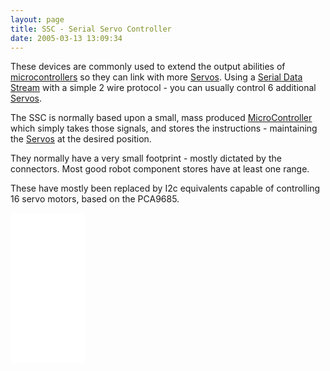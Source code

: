 ```yaml
---
layout: page
title: SSC - Serial Servo Controller
date: 2005-03-13 13:09:34
---
```

These devices are commonly used to extend the output abilities of [microcontrollers](/wiki/microcontroller.html "A programmable digital controller (or ") so they can link with more [Servos](/wiki/servo_motor.html "A motor with built in positioning control - easily interfaced with digital systems"). Using a [Serial Data Stream](/wiki/serial_data_stream.html "Serial Data Stream") with a simple 2 wire protocol - you can usually control 6 additional [Servos](/wiki/servo_motor.html "A motor with built in positioning control - easily interfaced with digital systems").

The SSC is normally based upon a small, mass produced [MicroController](/wiki/microcontroller.html "A programmable digital controller (or ") which simply takes those signals, and stores the instructions - maintaining the [Servos](/wiki/servo_motor.html "A motor with built in positioning control - easily interfaced with digital systems") at the desired position.

They normally have a very small footprint - mostly dictated by the connectors. Most good robot component stores have at least one range.

These have mostly been replaced by I2c equivalents capable of controlling 16 servo motors, based on the PCA9685.

<iframe style="width:120px;height:240px;" marginwidth="0" marginheight="0" scrolling="no" frameborder="0" src="//ws-eu.amazon-adsystem.com/widgets/q?ServiceVersion=20070822&OneJS=1&Operation=GetAdHtml&MarketPlace=GB&source=ss&ref=as_ss_li_til&ad_type=product_link&tracking_id=orionrobots-21&language=en_GB&marketplace=amazon&region=GB&placement=B014KTSMLA&asins=B014KTSMLA&linkId=a508bc6299afbf812369615c1754b14e&show_border=true&link_opens_in_new_window=true"></iframe>
